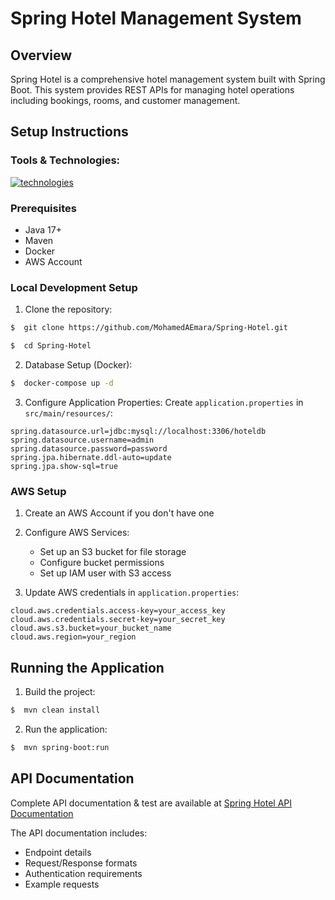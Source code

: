 # Spring Hotel Management System

## Overview
Spring Hotel is a comprehensive hotel management system built with Spring Boot. This system provides REST APIs for managing hotel operations including bookings, rooms, and customer management.

## Setup Instructions

### Tools & Technologies:

[![technologies](https://skillicons.dev/icons?i=java,spring,maven,mysql,aws,docker,git,postman)](#backend)

### Prerequisites
- Java 17+
- Maven
- Docker
- AWS Account

### Local Development Setup

1. Clone the repository:
```bash
$  git clone https://github.com/MohamedAEmara/Spring-Hotel.git

$  cd Spring-Hotel
```

2. Database Setup (Docker):
```bash
$  docker-compose up -d
```

3. Configure Application Properties:
Create `application.properties` in `src/main/resources/`:
```properties
spring.datasource.url=jdbc:mysql://localhost:3306/hoteldb
spring.datasource.username=admin
spring.datasource.password=password
spring.jpa.hibernate.ddl-auto=update
spring.jpa.show-sql=true
```

### AWS Setup

1. Create an AWS Account if you don't have one

2. Configure AWS Services:
    - Set up an S3 bucket for file storage
    - Configure bucket permissions
    - Set up IAM user with S3 access

3. Update AWS credentials in `application.properties`:
```properties
cloud.aws.credentials.access-key=your_access_key
cloud.aws.credentials.secret-key=your_secret_key
cloud.aws.s3.bucket=your_bucket_name
cloud.aws.region=your_region
```

## Running the Application

1. Build the project:
```bash
$  mvn clean install
```

2. Run the application:
```bash
$  mvn spring-boot:run
```

## API Documentation

Complete API documentation & test are available at [Spring Hotel API Documentation](https://www.postman.com/learnovate/spring-hotel/documentation/e1rkc4y/spring-hotel)

The API documentation includes:
- Endpoint details
- Request/Response formats
- Authentication requirements
- Example requests

